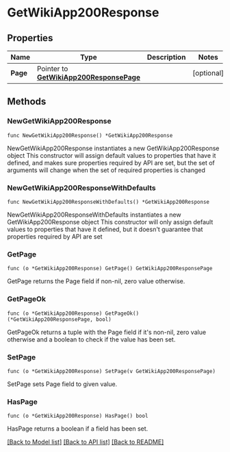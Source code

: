 # GetWikiApp200Response

## Properties

Name | Type | Description | Notes
------------ | ------------- | ------------- | -------------
**Page** | Pointer to [**GetWikiApp200ResponsePage**](GetWikiApp200ResponsePage.md) |  | [optional] 

## Methods

### NewGetWikiApp200Response

`func NewGetWikiApp200Response() *GetWikiApp200Response`

NewGetWikiApp200Response instantiates a new GetWikiApp200Response object
This constructor will assign default values to properties that have it defined,
and makes sure properties required by API are set, but the set of arguments
will change when the set of required properties is changed

### NewGetWikiApp200ResponseWithDefaults

`func NewGetWikiApp200ResponseWithDefaults() *GetWikiApp200Response`

NewGetWikiApp200ResponseWithDefaults instantiates a new GetWikiApp200Response object
This constructor will only assign default values to properties that have it defined,
but it doesn't guarantee that properties required by API are set

### GetPage

`func (o *GetWikiApp200Response) GetPage() GetWikiApp200ResponsePage`

GetPage returns the Page field if non-nil, zero value otherwise.

### GetPageOk

`func (o *GetWikiApp200Response) GetPageOk() (*GetWikiApp200ResponsePage, bool)`

GetPageOk returns a tuple with the Page field if it's non-nil, zero value otherwise
and a boolean to check if the value has been set.

### SetPage

`func (o *GetWikiApp200Response) SetPage(v GetWikiApp200ResponsePage)`

SetPage sets Page field to given value.

### HasPage

`func (o *GetWikiApp200Response) HasPage() bool`

HasPage returns a boolean if a field has been set.


[[Back to Model list]](../README.md#documentation-for-models) [[Back to API list]](../README.md#documentation-for-api-endpoints) [[Back to README]](../README.md)


